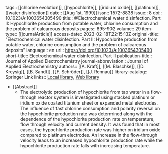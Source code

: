 tags:: [[chlorine evolution]], [[hypochlorite]], [[iridium oxide]], [[platinum]], [[water disinfection]]
date:: [[Aug 1st, 1999]]
issn:: 1572-8838
issue:: 8
doi:: 10.1023/A:1003654305490
title:: @Electrochemical water disinfection. Part II: Hypochlorite production from potable water, chlorine consumption and the problem of calcareous deposits
pages:: 895-902
volume:: 29
item-type:: [[journalArticle]]
access-date:: 2023-02-18T22:15:13Z
original-title:: "Electrochemical water disinfection. Part II: Hypochlorite production from potable water, chlorine consumption and the problem of calcareous deposits"
language:: en
url:: https://doi.org/10.1023/A:1003654305490
short-title:: Electrochemical water disinfection. Part II
publication-title:: Journal of Applied Electrochemistry
journal-abbreviation:: Journal of Applied Electrochemistry
authors:: [[A. Kraft]], [[M. Blaschke]], [[D. Kreysig]], [[B. Sandt]], [[F. Schröder]], [[J. Rennau]]
library-catalog:: Springer Link
links:: [Local library](zotero://select/library/items/A4UKRQSA), [Web library](https://www.zotero.org/users/8784047/items/A4UKRQSA)

- [[Abstract]]
	- The electrolytic production of hypochlorite from tap water in a flow-through reactor system is investigated using stacked platinum or iridium oxide coated titanium sheet or expanded metal electrodes. The influence of fast chlorine consumption and polarity reversal on the hypochlorite production rate was determined along with the dependence of the hypochlorite production rate on temperature, flow through velocity and current density. It was found that in most cases, the hypochlorite production rate was higher on iridium oxide compared to platinum electrodes. An increase in the flow-through velocity leads to an increased hypochlorite production rate while the hypochlorite production rate falls with increasing temperature.